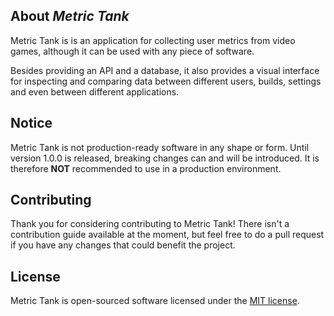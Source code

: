 ## About _Metric Tank_

Metric Tank is is an application for collecting user metrics from video games, although it can be used with any piece of software.

Besides providing an API and a database, it also provides a visual interface for inspecting and comparing data between different users, builds, settings and even between different applications.

## Notice

Metric Tank is not production-ready software in any shape or form. Until version 1.0.0 is released,
breaking changes can and will be introduced. It is therefore **NOT** recommended to use in a production environment.

## Contributing

Thank you for considering contributing to Metric Tank! There isn't a contribution guide available at the moment,
but feel free to do a pull request if you have any changes that could benefit the project.

## License

Metric Tank is open-sourced software licensed under the [MIT license](http://opensource.org/licenses/MIT).
